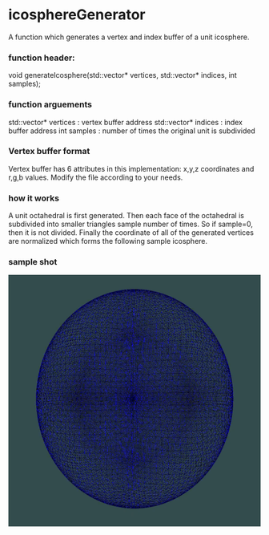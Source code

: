 # icosphereGenerator
A function which generates a vertex and index buffer of a unit icosphere.
### function header:
void generateIcosphere(std::vector<float>* vertices, std::vector<unsigned int>* indices, int samples);

### function arguements
std::vector<float>* vertices        : vertex buffer address
std::vector<unsigned int>* indices  : index buffer address
int samples                         : number of times the original unit is subdivided

### Vertex buffer format
Vertex buffer has 6 attributes in this implementation:
x,y,z coordinates and r,g,b values. Modify the file according to your needs.
  
### how it works
A unit octahedral is first generated. Then each face of the octahedral is subdivided into smaller triangles sample number of times. So if sample=0, then it is not divided.
Finally the coordinate of all of the generated vertices are normalized which forms the following sample icosphere.
### sample shot
![image](icosphere.png)
